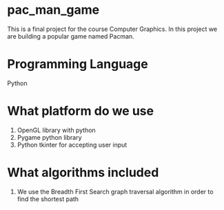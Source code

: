 # pac_man_game
This is a final project for the course Computer Graphics. In this project we are building a popular game named Pacman.
# Programming Language
Python
# What platform do we use
1. OpenGL library with python
2. Pygame python library
3. Python tkinter for accepting user input

# What algorithms included
1. We use the Breadth First Search graph traversal algorithm in order to find the shortest path
